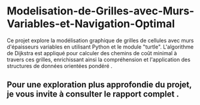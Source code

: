 # Modelisation-de-Grilles-avec-Murs-Variables-et-Navigation-Optimal
Ce projet explore la modélisation graphique de grilles de cellules avec murs d'épaisseurs variables en utilisant Python et le module "turtle". L'algorithme de Dijkstra est appliqué pour calculer des chemins de coût minimal à travers ces grilles, enrichissant ainsi la compréhension et l'application des structures de données orientées pondéré .
## Pour une exploration plus approfondie du projet, je vous invite à consulter le rapport complet .

